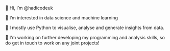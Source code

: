 👋 Hi, I’m @hadicodeuk

🌱 I’m interested in data science and machine learning

🌱 I mostly use Python to visualise, analyse and generate insights from data. 

🌱 I'm working on further developing my programming and analysis skills, so do get in touch to work on any joint projects!


<!---

- 🌱 I’m currently learning ...
- 💞️ I’m looking to collaborate on ...
- 📫 How to reach me ...
--->

<!---
hadicodeuk/hadicodeuk is a ✨ special ✨ repository because its `README.md` (this file) appears on your GitHub profile.
You can click the Preview link to take a look at your changes.
--->
